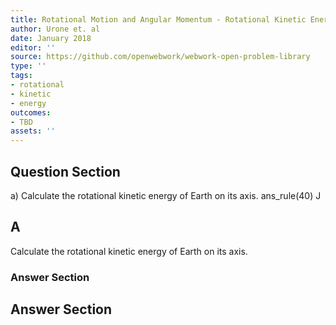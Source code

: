 ```yaml
---
title: Rotational Motion and Angular Momentum - Rotational Kinetic Energy
author: Urone et. al
date: January 2018
editor: ''
source: https://github.com/openwebwork/webwork-open-problem-library
type: ''
tags:
- rotational
- kinetic
- energy
outcomes:
- TBD
assets: ''
---
```


## Question Section 

a) Calculate the rotational kinetic energy of Earth on its axis.
ans_rule(40) J

## A
Calculate the rotational kinetic energy of Earth on its axis.
### Answer Section


## Answer Section

